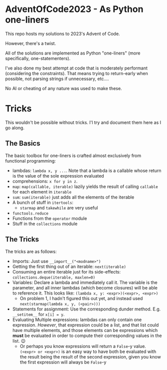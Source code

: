 # AdventOfCode2023 - As Python one-liners

This repo hosts my solutions to 2023's Advent of Code.

However, there's a twist.

All of the solutions are implemented as Python "one-liners" (more specifically, one-statementers).

I've also done my best attempt at code that is moderately performant (considering the constraints).
That means trying to return-early when possible, not parsing strings if unnecessary, etc....

No AI or cheating of any nature was used to make these.

# Tricks

This wouldn't be possible without tricks. I'l try and document them here as I go along.

## The Basics

The basic toolbox for one-liners is crafted almost exclusively from functional programming:

- lambdas: `lambda x, y ...`. Note that a lambda is a callable whose return is the value of the sole expression evaluated
- comprehensions: `x for y in z`.
- `map`: `map(callable, iterable)` lazily yields the result of calling `callable` for each element in `iterable`
- `sum`: `sum(iterable)` just adds all the elements of the iterable
- A bunch of stuff in `itertools`:
  - `starmap` and `takewhile` are very useful
- `functools.reduce`
- Functions from the `operator` module
- Stuff in the `collections` module

## The Tricks

The tricks are as follows:

- Imports: Just use `__import__("<modname>")`
- Getting the first thing out of an iterable: `next(iterable)`
- Consuming an entire iterable just for its side-effects: `collections.deque(iterable, maxlen=0)`
- Variables: Declare a lambda and immediately call it. The variable is the parameter,
  and all inner lambdas (which become closures) will be able to reference it. This looks like:
  `(lambda x, y: <expr>)(<expr>, <expr>)`
  - On problem 1, I hadn't figured this out yet, and instead used `next(starmap(lambda x, y, (<pair>)))`
- Statements for assignment: Use the corresponding dunder method. E.g. `__setitem__` for `x[i] = y`.
- Evaluating Multiple expressions: lambdas can only contain one expression. _However_,
  that expression could be a list, and that list could have multiple elements, and those elements
  can be expressions which **must** be evaluated in order to compute their corresponding values
  in the list. :wink:
  - Or perhaps you know expressions will return a `False`-y value. `(<expr> or <expr>)` is an easy way
    to have both be evaluated with the result being the result of the second expression, given you know
    the first expression will always be `False`-y

